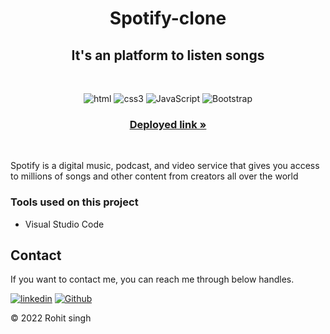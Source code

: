 <h1 align="center">Spotify-clone</h1> 

<h2 align="center">It's an platform to listen songs</h2>


<br />
<p align="center">
    <img src="https://img.shields.io/badge/HTML5-E34F26?style=for-the-badge&logo=html5&logoColor=white" alt="html"/>
    <img src="https://img.shields.io/badge/CSS3-1572B6?style=for-the-badge&logo=css3&logoColor=white" alt="css3"/> 
    <img src="https://img.shields.io/badge/JavaScript-323330?style=for-the-badge&logo=javascript&logoColor=F7DF1E" alt="JavaScript" />
    <img src ="https://img.shields.io/badge/bootstrap-%23563D7C.svg?style=for-the-badge&logo=bootstrap&logoColor=white" alt="Bootstrap"/>
</p>

<h3 align="center"><a href="https://reliable-sawine-d325a7.netlify.app/"><strong>Deployed link »</strong></a></h3>
  
  <br/>
  
  Spotify is a digital music, podcast, and video service that gives you access to millions of songs and other content from creators all over the world


### Tools used on this project

- Visual Studio Code


## Contact

If you want to contact me, you can reach me through below handles.

[![linkedin](	https://img.shields.io/badge/LinkedIn-0077B5?style=for-the-badge&logo=linkedin&logoColor=white)](https://www.linkedin.com/in/rohit-singh-423264202/)
[![Github](https://img.shields.io/badge/GitHub-100000?style=for-the-badge&logo=github&logoColor=white)](https://github.com/Rohit24-code)

© 2022 Rohit singh
